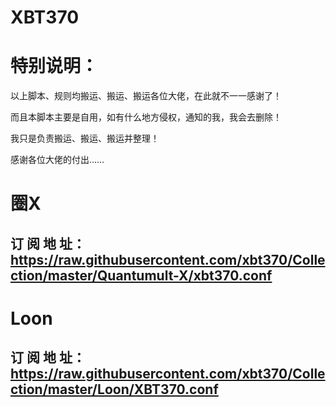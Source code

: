 # XBT370 

# 特别说明：

以上脚本、规则均搬运、搬运、搬运各位大佬，在此就不一一感谢了！

而且本脚本主要是自用，如有什么地方侵权，通知的我，我会去删除！

我只是负责搬运、搬运、搬运并整理！
 
感谢各位大佬的付出……

#  圈X

##      订 阅 地 址：https://raw.githubusercontent.com/xbt370/Collection/master/Quantumult-X/xbt370.conf

#  Loon

##      订 阅 地 址：https://raw.githubusercontent.com/xbt370/Collection/master/Loon/XBT370.conf
